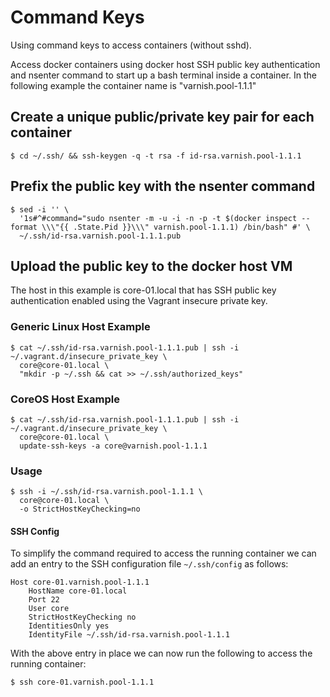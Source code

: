# Command Keys

Using command keys to access containers (without sshd).

Access docker containers using docker host SSH public key authentication and nsenter command to start up a bash terminal inside a container. In the following example the container name is "varnish.pool-1.1.1"

## Create a unique public/private key pair for each container

```
$ cd ~/.ssh/ && ssh-keygen -q -t rsa -f id-rsa.varnish.pool-1.1.1
```

## Prefix the public key with the nsenter command

```
$ sed -i '' \
  '1s#^#command="sudo nsenter -m -u -i -n -p -t $(docker inspect --format \\\"{{ .State.Pid }}\\\" varnish.pool-1.1.1) /bin/bash" #' \
  ~/.ssh/id-rsa.varnish.pool-1.1.1.pub
```

## Upload the public key to the docker host VM

The host in this example is core-01.local that has SSH public key authentication enabled using the Vagrant insecure private key.

### Generic Linux Host Example

```
$ cat ~/.ssh/id-rsa.varnish.pool-1.1.1.pub | ssh -i ~/.vagrant.d/insecure_private_key \
  core@core-01.local \
  "mkdir -p ~/.ssh && cat >> ~/.ssh/authorized_keys"
```

### CoreOS Host Example

```
$ cat ~/.ssh/id-rsa.varnish.pool-1.1.1.pub | ssh -i ~/.vagrant.d/insecure_private_key \
  core@core-01.local \
  update-ssh-keys -a core@varnish.pool-1.1.1
```

### Usage

```
$ ssh -i ~/.ssh/id-rsa.varnish.pool-1.1.1 \
  core@core-01.local \
  -o StrictHostKeyChecking=no
```

#### SSH Config

To simplify the command required to access the running container we can add an entry to the SSH configuration file ```~/.ssh/config``` as follows:

```
Host core-01.varnish.pool-1.1.1
	HostName core-01.local
	Port 22
	User core
	StrictHostKeyChecking no
	IdentitiesOnly yes
	IdentityFile ~/.ssh/id-rsa.varnish.pool-1.1.1
```

With the above entry in place we can now run the following to access the running container:

```
$ ssh core-01.varnish.pool-1.1.1
```

